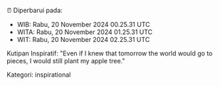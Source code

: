 ⏰ Diperbarui pada:
- WIB: Rabu, 20 November 2024 00.25.31 UTC
- WITA: Rabu, 20 November 2024 01.25.31 UTC
- WIT: Rabu, 20 November 2024 02.25.31 UTC

Kutipan Inspiratif:
"Even if I knew that tomorrow the world would go to pieces, I would still plant my apple tree."


Kategori: inspirational

